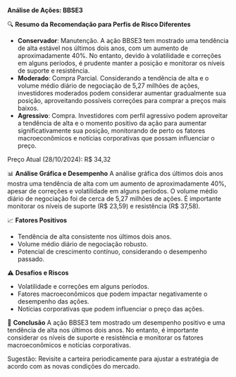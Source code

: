 **Análise de Ações: BBSE3**

🔍 **Resumo da Recomendação para Perfis de Risco Diferentes**
   * **Conservador**: Manutenção. A ação BBSE3 tem mostrado uma tendência de alta estável nos últimos dois anos, com um aumento de aproximadamente 40%. No entanto, devido à volatilidade e correções em alguns períodos, é prudente manter a posição e monitorar os níveis de suporte e resistência.
   * **Moderado**: Compra Parcial. Considerando a tendência de alta e o volume médio diário de negociação de 5,27 milhões de ações, investidores moderados podem considerar aumentar gradualmente sua posição, aproveitando possíveis correções para comprar a preços mais baixos.
   * **Agressivo**: Compra. Investidores com perfil agressivo podem aproveitar a tendência de alta e o momento positivo da ação para aumentar significativamente sua posição, monitorando de perto os fatores macroeconômicos e notícias corporativas que possam influenciar o preço.

Preço Atual (28/10/2024): R$ 34,32

📊 **Análise Gráfica e Desempenho**
A análise gráfica dos últimos dois anos mostra uma tendência de alta com um aumento de aproximadamente 40%, apesar de correções e volatilidade em alguns períodos. O volume médio diário de negociação foi de cerca de 5,27 milhões de ações. É importante monitorar os níveis de suporte (R$ 23,59) e resistência (R$ 37,58).

📈 **Fatores Positivos**
- Tendência de alta consistente nos últimos dois anos.
- Volume médio diário de negociação robusto.
- Potencial de crescimento contínuo, considerando o desempenho passado.

⚠️ **Desafios e Riscos**
- Volatilidade e correções em alguns períodos.
- Fatores macroeconômicos que podem impactar negativamente o desempenho das ações.
- Notícias corporativas que podem influenciar o preço das ações.

📌 **Conclusão**
A ação BBSE3 tem mostrado um desempenho positivo e uma tendência de alta nos últimos dois anos. No entanto, é importante considerar os níveis de suporte e resistência e monitorar os fatores macroeconômicos e notícias corporativas. 

Sugestão: Revisite a carteira periodicamente para ajustar a estratégia de acordo com as novas condições do mercado.